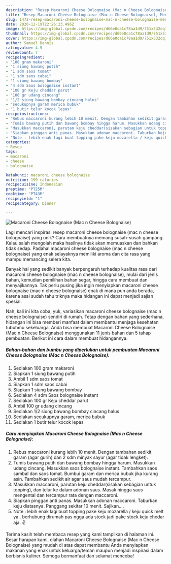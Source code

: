 ```yaml
---
description: "Resep Macaroni Cheese Bolognaise (Mac n Cheese Bolognaise), Menggugah Selera"
title: "Resep Macaroni Cheese Bolognaise (Mac n Cheese Bolognaise), Menggugah Selera"
slug: 1472-resep-macaroni-cheese-bolognaise-mac-n-cheese-bolognaise-menggugah-selera
date: 2020-12-19T22:26:23.496Z
image: https://img-global.cpcdn.com/recipes/d66e0ca1c78aa1d9/751x532cq70/macaroni-cheese-bolognaise-mac-n-cheese-bolognaise-foto-resep-utama.jpg
thumbnail: https://img-global.cpcdn.com/recipes/d66e0ca1c78aa1d9/751x532cq70/macaroni-cheese-bolognaise-mac-n-cheese-bolognaise-foto-resep-utama.jpg
cover: https://img-global.cpcdn.com/recipes/d66e0ca1c78aa1d9/751x532cq70/macaroni-cheese-bolognaise-mac-n-cheese-bolognaise-foto-resep-utama.jpg
author: Samuel Dennis
ratingvalue: 4.5
reviewcount: 7
recipeingredient:
- "100 gram makaroni"
- "1 siung bawang putih"
- "1 sdm saos tomat"
- "1 sdm saos cabai"
- "1 siung bawang bombay"
- "4 sdm Saos bolognaise instant"
- "100 gr Keju cheddar parut"
- "100 gr udang cincang"
- "1/2 siung bawang bombay cincang halus"
- "secukupnya garam merica bubuk"
- "1 butir telur kocok lepas"
recipeinstructions:
- "Rebus maccaroni kurang lebih 10 menit. Dengan tambahan sedikit garam (agar gurih) dan 2 sdm minyak sayur (agar tidak lengket)."
- "Tumis bawang putih dan bawang bombay hingga harum. Masukkan udang cincang. Masukkan saos bolognaise instant. Tambahkan saos sambal dan saos tomat. Bumbui garam dan merica bubuk jika kurang asin. Tambahkan sedikit air agar saus mudah tercampur."
- "Masukkan maccaroni, parutan keju cheddar(sisakan sebagian untuk topping), dan telur ke dalam adonan saus. Masak hingga saus mengental dan tercampur rata dengan maccaroni."
- "Siapkan pinggan anti panas. Masukkan adonan maccaroni. Taburkan keju diatasnya. Panggang sekitar 10 menit. Sajikan...."
- "Note : lebih enak lagi buat topping pake keju mozarella / keju quick melt ya.. berhubung dirumah pas ngga ada stock jadi pake stock keju chedar aja. ✌"
categories:
- Resep
tags:
- macaroni
- cheese
- bolognaise

katakunci: macaroni cheese bolognaise 
nutrition: 199 calories
recipecuisine: Indonesian
preptime: "PT25M"
cooktime: "PT43M"
recipeyield: "1"
recipecategory: Dinner

---
```



![Macaroni Cheese Bolognaise (Mac n Cheese Bolognaise)](https://img-global.cpcdn.com/recipes/d66e0ca1c78aa1d9/751x532cq70/macaroni-cheese-bolognaise-mac-n-cheese-bolognaise-foto-resep-utama.jpg)

Lagi mencari inspirasi resep macaroni cheese bolognaise (mac n cheese bolognaise) yang unik? Cara membuatnya memang susah-susah gampang. Kalau salah mengolah maka hasilnya tidak akan memuaskan dan bahkan tidak sedap. Padahal macaroni cheese bolognaise (mac n cheese bolognaise) yang enak selayaknya memiliki aroma dan cita rasa yang mampu memancing selera kita.

Banyak hal yang sedikit banyak berpengaruh terhadap kualitas rasa dari macaroni cheese bolognaise (mac n cheese bolognaise), mulai dari jenis bahan, kemudian pemilihan bahan segar, hingga cara membuat dan menyajikannya. Tak perlu pusing jika ingin menyiapkan macaroni cheese bolognaise (mac n cheese bolognaise) enak di mana pun anda berada, karena asal sudah tahu triknya maka hidangan ini dapat menjadi sajian spesial.




Nah, kali ini kita coba, yuk, variasikan macaroni cheese bolognaise (mac n cheese bolognaise) sendiri di rumah. Tetap dengan bahan yang sederhana, hidangan ini bisa memberi manfaat dalam membantu menjaga kesehatan tubuhmu sekeluarga. Anda bisa membuat Macaroni Cheese Bolognaise (Mac n Cheese Bolognaise) menggunakan 11 jenis bahan dan 5 tahap pembuatan. Berikut ini cara dalam membuat hidangannya.

<!--inarticleads1-->

##### Bahan-bahan dan bumbu yang diperlukan untuk pembuatan Macaroni Cheese Bolognaise (Mac n Cheese Bolognaise):

1. Sediakan 100 gram makaroni
1. Siapkan 1 siung bawang putih
1. Ambil 1 sdm saos tomat
1. Siapkan 1 sdm saos cabai
1. Siapkan 1 siung bawang bombay
1. Sediakan 4 sdm Saos bolognaise instant
1. Sediakan 100 gr Keju cheddar parut
1. Ambil 100 gr udang cincang
1. Sediakan 1/2 siung bawang bombay cincang halus
1. Sediakan secukupnya garam, merica bubuk
1. Sediakan 1 butir telur kocok lepas




<!--inarticleads2-->

##### Cara menyiapkan Macaroni Cheese Bolognaise (Mac n Cheese Bolognaise):

1. Rebus maccaroni kurang lebih 10 menit. Dengan tambahan sedikit garam (agar gurih) dan 2 sdm minyak sayur (agar tidak lengket).
1. Tumis bawang putih dan bawang bombay hingga harum. Masukkan udang cincang. Masukkan saos bolognaise instant. Tambahkan saos sambal dan saos tomat. Bumbui garam dan merica bubuk jika kurang asin. Tambahkan sedikit air agar saus mudah tercampur.
1. Masukkan maccaroni, parutan keju cheddar(sisakan sebagian untuk topping), dan telur ke dalam adonan saus. Masak hingga saus mengental dan tercampur rata dengan maccaroni.
1. Siapkan pinggan anti panas. Masukkan adonan maccaroni. Taburkan keju diatasnya. Panggang sekitar 10 menit. Sajikan....
1. Note : lebih enak lagi buat topping pake keju mozarella / keju quick melt ya.. berhubung dirumah pas ngga ada stock jadi pake stock keju chedar aja. ✌




Terima kasih telah membaca resep yang kami tampilkan di halaman ini. Besar harapan kami, olahan Macaroni Cheese Bolognaise (Mac n Cheese Bolognaise) yang mudah di atas dapat membantu Anda menyiapkan makanan yang enak untuk keluarga/teman maupun menjadi inspirasi dalam berbisnis kuliner. Semoga bermanfaat dan selamat mencoba!
